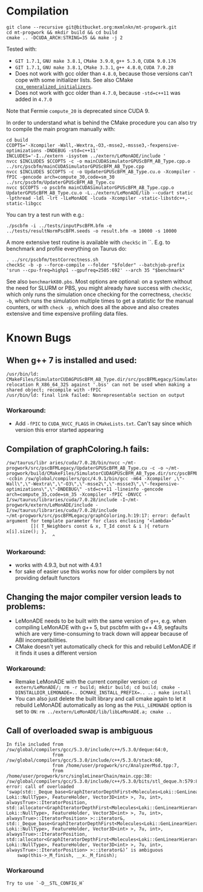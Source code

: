 # Compilation

    git clone --recursive git@bitbucket.org:mxmlnkn/mt-progwork.git
    cd mt-progwork && mkdir build && cd build
    cmake .. -DCUDA_ARCH:STRING=35 && make -j 2

Tested with:

 - `GIT 1.7.1`, `GNU make 3.8.1`, `CMake 3.9.0`, `g++ 5.3.0`, `CUDA 9.0.176`
 - `GIT 1.7.1`, `GNU make 3.8.1`, `CMake 3.3.1`, `g++ 4.8.0`, `CUDA 7.0.28`
 - Does not work with gcc older than `4.8.0`, because those versions can't cope with some initializer lists. See also CMake [`cxx_generalized_initializers`](http://www.open-std.org/jtc1/sc22/wg21/docs/papers/2008/n2672.htm).
 - Does not work with gcc older than `4.7.0`, because `-std=c++11` was added in `4.7.0`

Note that Fermie `compute_20` is deprecated since CUDA 9.

In order to understand what is behind the CMake procedure you can also try to compile the main program manually with:

    cd build
    CCOPTS='-Xcompiler -Wall,-Wextra,-O3,-msse2,-mssse3,-fexpensive-optimizations -DNDEBUG -std=c++11'
    INCLUDES='-I../extern -isystem ../extern/LeMonADE/include '
    nvcc $INCLUDES $CCOPTS -c -o mainCUDASimulatorGPUScBFM_AB_Type.cpp.o ../src/pscbfm/mainCUDASimulatorGPUScBFM_AB_Type.cpp
    nvcc $INCLUDES $CCOPTS -c -o UpdaterGPUScBFM_AB_Type.cu.o -Xcompiler -fPIC -gencode arch=compute_30,code=sm_30 ../src/pscbfm/UpdaterGPUScBFM_AB_Type.cu
    nvcc $CCOPTS -o pscbfm mainCUDASimulatorGPUScBFM_AB_Type.cpp.o UpdaterGPUScBFM_AB_Type.cu.o -L../extern/LeMonADE/lib --cudart static -lpthread -ldl -lrt -lLeMonADE -lcuda -Xcompiler -static-libstdc++,-static-libgcc

You can try a test run with e.g.:

    ./pscbfm -i ../tests/inputPscBFM.bfm -e ../tests/resultNormPscBFM.seeds -o result.bfm -m 10000 -s 10000

A more extensive test routine is available with `checkSc` in ``. E.g. to benchmark and profile everything on Taurus do:

    . ../src/pscbfm/testCorrectness.sh
    checkSc -b -p --force-compile --folder "$folder" --batchjob-prefix 'srun --cpu-freq=highp1 --gpufreq=2505:692' --arch 35 "$benchmark"

See also `benchmarkK80.pbs`. Most options are optional: on a system without the need for SLURM or PBS, you might already have success with `checkSc`, which only runs the simulation once checking for the correctness, `checkSc -b`, which runs the simulation multiple times to get a statistic for the manual counters, or with `check -p`, which does all the above and also creates extensive and time expensive profiling data files.


# Known Bugs

## When g++ 7 is installed and used:

    /usr/bin/ld: CMakeFiles/SimulatorCUDAGPUScBFM_AB_Type.dir/src/pscBFMLegacy/SimulatorCUDAGPUScBFM_AB_Type_generated_UpdaterGPUScBFM_AB_Type.cu.o: relocation R_X86_64_32S against '.bss' can not be used when making a shared object; recompile with -fPIC
    /usr/bin/ld: final link failed: Nonrepresentable section on output

### Workaround:

 - Add `-fPIC` to `CUDA_NVCC_FLAGS` in `CMakeLists.txt`. Can't say since which version this error started appearing


## Compilation of graphColoring.h fails:

    /sw/taurus/libr aries/cuda/7.0.28/bin/nvcc ~/mt-progwork/src/pscBFMLegacy/UpdaterGPUScBFM_AB_Type.cu -c -o ~/mt-progwork/build/CMakeFiles/SimulatorCUDAGPUScBFM_AB_Type.dir/src/pscBFMLegacy/./SimulatorCUDAGPUScBFM_AB_Type_generated_UpdaterGPUScBFM_AB_Type.cu.o -ccbin /sw/global/compilers/gcc/4.9.1/bin/gcc -m64 -Xcompiler ,\"-Wall\",\"-Wextra\",\"-O3\",\"-msse2\",\"-mssse3\",\"-fexpensive-optimizations\",\"-DNDEBUG\" -std=c++11 -lineinfo -gencode arch=compute_35,code=sm_35 -Xcompiler -fPIC -DNVCC -I/sw/taurus/libraries/cuda/7.0.28/include -I~/mt-progwork/extern/LeMonADE/include -I/sw/taurus/libraries/cuda/7.0.28/include
    ~/mt-progwork/src/pscBFMLegacy/graphColoring.h:19:17: error: default argument for template parameter for class enclosing ‘<lambda>’
             []( T_Neighbors const & x, T_Id const & i ){ return x[i].size(); },
                     ^

### Workaround:

 - works with 4.9.3, but not with 4.9.1
 - for sake of easier use this works now for older compilers by not providing default functors


## Changing the major compiler version leads to problems:

 - LeMonADE needs to be built with the same version of `g++`, e.g. when compiling LeMonADE with g++ 5, but pscbfm with g++ 4.9, segfaults which are very time-consuming to track down will appear because of ABI incompatibilities.
 - CMake doesn't yet automatically check for this and rebuild LeMonADE if it finds it uses a different version

### Workaround:

 - Remake LeMonADE with the current compiler version: `cd extern/LeMonADE/; rm -r build; mkdir build; cd build; cmake -DINSTALLDIR_LEMONADE=.. DCMAKE_INSTALL_PREFIX=.. ..; make install`
 - You can also just delete the built library and call cmake again to let it rebuild LeMonADE automatically as long as the `PULL_LEMONADE` option is set to `ON`: `rm ../extern/LeMonADE/lib/libLeMonADE.a; cmake ..`

## Call of overloaded swap is ambiguous

    In file included from /sw/global/compilers/gcc/5.3.0/include/c++/5.3.0/deque:64:0,
                     from /sw/global/compilers/gcc/5.3.0/include/c++/5.3.0/stack:60,
                     from /home/user/progwork/src/AnalyzerMsd.tpp:7,
                     from /home/user/progwork/src/singleLinearChain/main.cpp:38:
    /sw/global/compilers/gcc/5.3.0/include/c++/5.3.0/bits/stl_deque.h:579:8: error: call of overloaded ‘swap(std::_Deque_base<GraphIteratorDepthFirst<Molecules<Loki::GenLinearHierarchy<Loki::Typelist<MonomerAttributeTag, Loki::NullType>, FeatureHolder, Vector3D<int> >, 7u, int>, alwaysTrue>::IteratorPosition, std::allocator<GraphIteratorDepthFirst<Molecules<Loki::GenLinearHierarchy<Loki::Typelist<MonomerAttributeTag, Loki::NullType>, FeatureHolder, Vector3D<int> >, 7u, int>, alwaysTrue>::IteratorPosition> >::iterator&, std::_Deque_base<GraphIteratorDepthFirst<Molecules<Loki::GenLinearHierarchy<Loki::Typelist<MonomerAttributeTag, Loki::NullType>, FeatureHolder, Vector3D<int> >, 7u, int>, alwaysTrue>::IteratorPosition, std::allocator<GraphIteratorDepthFirst<Molecules<Loki::GenLinearHierarchy<Loki::Typelist<MonomerAttributeTag, Loki::NullType>, FeatureHolder, Vector3D<int> >, 7u, int>, alwaysTrue>::IteratorPosition> >::iterator&)’ is ambiguous
        swap(this->_M_finish, __x._M_finish);

### Workaround

    Try to use `-D__STL_CONFIG_H`
